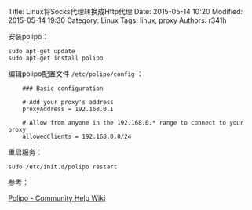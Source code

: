 Title: Linux将Socks代理转换成Http代理
Date: 2015-05-14 10:20
Modified: 2015-05-14 19:30
Category: Linux
Tags: linux, proxy
Authors: r341h


安装polipo：

	sudo apt-get update
	sudo apt-get install polipo

编辑polipo配置文件 `/etc/polipo/config` ：

		### Basic configuration

		# Add your proxy's address
		proxyAddress = 192.168.0.1

		# Allow from anyone in the 192.168.0.* range to connect to your proxy
		allowedClients = 192.168.0.0/24

重启服务：

	sudo /etc/init.d/polipo restart

参考：

[Polipo - Community Help Wiki](https://help.ubuntu.com/community/Polipo)
